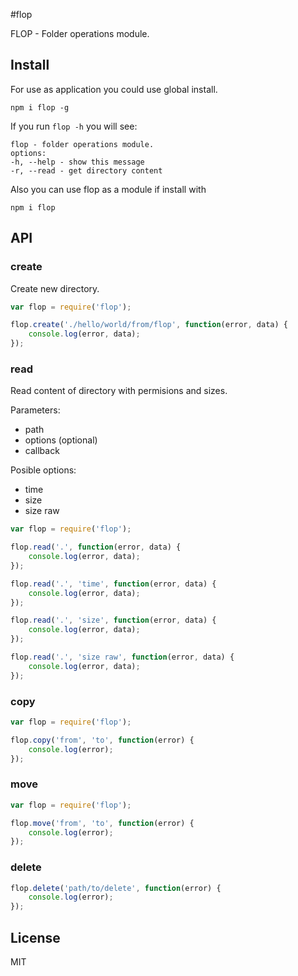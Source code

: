 #flop

FLOP - Folder operations module.

## Install
For use as application you could use global install.

```
npm i flop -g
```

If you run `flop -h` you will see:

```
flop - folder operations module.
options:
-h, --help - show this message
-r, --read - get directory content
```

Also you can use flop as a module if install with
```
npm i flop
```

## API

### create
Create new directory.

```js
var flop = require('flop');

flop.create('./hello/world/from/flop', function(error, data) {
    console.log(error, data);
});
```

### read
Read content of directory with permisions and sizes.

Parameters:
- path
- options (optional)
- callback

Posible options:
- time
- size
- size raw

```js
var flop = require('flop');

flop.read('.', function(error, data) {
    console.log(error, data);
});

flop.read('.', 'time', function(error, data) {
    console.log(error, data);
});

flop.read('.', 'size', function(error, data) {
    console.log(error, data);
});

flop.read('.', 'size raw', function(error, data) {
    console.log(error, data);
});
```
### copy

```js
var flop = require('flop');

flop.copy('from', 'to', function(error) {
    console.log(error);
});
```

### move

```js
var flop = require('flop');

flop.move('from', 'to', function(error) {
    console.log(error);
});
```

### delete

```js
flop.delete('path/to/delete', function(error) {
    console.log(error);
});
```

## License

MIT
